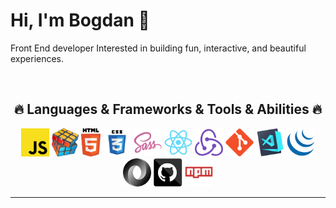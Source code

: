 # Hi, I'm Bogdan :wave:

Front End developer
Interested in building fun, interactive, and beautiful experiences.

<br>
<h2 align="center">🔥 Languages & Frameworks & Tools & Abilities 🔥</h2>
<p align="center">
  <code><img title="Javascript" height="45" src="javascript.svg"></code>
  <code><img title="Problem Solving" height="45" src="problemSolving.png"></code>
  <code><img title="HTML5" height="45" src="html5.svg"></code>
  <code><img title="CSS" height="45" src="css.svg"></code>
  <code><img title="SASS" height="45" src="sass.svg"></code>
  <code><img title="React" height="45" src="react-original.svg"></code>
  <code><img title="Redux" height="45" src="redux.svg"></code>
  <code><img title="Git" height="45" src="git-original.svg"></code>
  <code><img title="Visual Studio Code" height="45" src="vscode.png"></code>
  <code><img title="JQuery" height="45" src="jquery-original.svg"></code>
  <code><img title="JSON" height="45" src="json.svg"></code>
  <code><img title="GitHub" height="45" src="github.svg"></code>
  <code><img title="npm" height="45" src="npm.svg"></code>
</p>
<hr>



